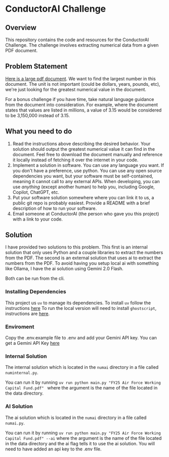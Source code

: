 # ConductorAI Challenge

## Overview

This repository contains the code and resources for the ConductorAI Challenge. The challenge involves extracting numerical data from a given PDF document.

## Problem Statement

[Here is a large pdf document](https://www.saffm.hq.af.mil/Portals/84/documents/FY25/FY25%20Air%20Force%20Working%20Capital%20Fund.pdf?ver=sHG_i4Lg0IGZBCHxgPY01g%3d%3d). We want to find the largest number in this document. The unit is not important (could be dollars, years, pounds, etc), we're just looking for the greatest numerical value in the document.

For a bonus challenge if you have time, take natural language guidance from the document into consideration. For example, where the document states that values are listed in millions, a value of 3.15 would be considered to be 3,150,000 instead of 3.15.

## What you need to do

1. Read the instructions above describing the desired behavior. Your solution should output the greatest numerical value it can find in the document. Feel free to download the document manually and reference it locally instead of fetching it over the internet in your code.
2. Implement a solution in software. You can use any language you want. If you don't have a preference, use python. You can use any open source dependencies you want, but your software must be self-contained, meaning it cannot call to any external APIs. When developing, you can use *anything* (except another human) to help you, including Google, Copilot, ChatGPT, etc.
3. Put your software solution somewhere where you can link it to us, a public git repo is probably easiest. Provide a README with a brief description of how to run your software.
4. Email someone at ConductorAI (the person who gave you this project) with a link to your code.


## Solution


I have provided two solutions to this problem. This first is an internal solution that only uses Python and a couple libraries to extract the numbers from the PDF. The second is an external solution that uses ai to extract the numbers from the PDF. To avoid having you setup local ai with something like Ollama, I have the ai solution using Gemini 2.0 Flash.

Both can be run from the cli.

### Installing Dependencies

This project us `uv` to manage its dependencies. To install `uv` follow the instructions [here](https://docs.astral.sh/uv/getting-started/installation/)
To run the local version will need to install `ghostscript`, instructions are [here](https://camelot-py.readthedocs.io/en/master/user/install-deps.html). 

### Enviroment

Copy the .env.example file to .env and add your Gemini API key. You can get a Gemini API Key [here](https://aistudio.google.com/prompts/new_chat)

### Internal Solution

The internal solution which is located in the `numai` directory in a file called `numinternal.py`.

You can run it by running `uv run python main.py "FY25 Air Force Working Capital Fund.pdf" ` where the argument is the name of the file located in the data directory.

### AI Solution

The ai solution which is located in the `numai` directory in a file called `numai.py`.


You can run it by running `uv run python main.py "FY25 Air Force Working Capital Fund.pdf" --ai` where the argument is the name of the file located in the data directory and the ai flag tells it to use the ai solution. You will need to have added an api key to the .env file.
